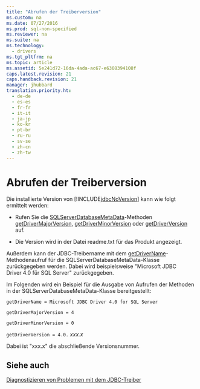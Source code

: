 ```yaml
---
title: "Abrufen der Treiberversion"
ms.custom: na
ms.date: 07/27/2016
ms.prod: sql-non-specified
ms.reviewer: na
ms.suite: na
ms.technology: 
  - drivers
ms.tgt_pltfrm: na
ms.topic: article
ms.assetid: 5e241d72-16da-4ada-ac67-e6308394108f
caps.latest.revision: 21
caps.handback.revision: 21
manager: jhubbard
translation.priority.ht: 
  - de-de
  - es-es
  - fr-fr
  - it-it
  - ja-jp
  - ko-kr
  - pt-br
  - ru-ru
  - sv-se
  - zh-cn
  - zh-tw
---
```

# Abrufen der Treiberversion
  Die installierte Version von [!INCLUDE[jdbcNoVersion](../content/includes/jdbcNoVersion_md.md)] kann wie folgt ermittelt werden:  
  
-   Rufen Sie die [SQLServerDatabaseMetaData](../content/SQLServerDatabaseMetaData-Class.md)\-Methoden [getDriverMajorVersion](../content/getDriverMajorVersion-Method--SQLServerDatabaseMetaData-.md), [getDriverMinorVersion](../content/getDriverMinorVersion-Method--SQLServerDatabaseMetaData-.md) oder [getDriverVersion](../content/getDriverVersion-Method--SQLServerDatabaseMetaData-.md) auf.  
  
-   Die Version wird in der Datei readme.txt für das Produkt angezeigt.  
  
 Außerdem kann der JDBC\-Treibername mit dem [getDriverName](../content/getDriverName-Method--SQLServerDatabaseMetaData-.md)\-Methodenaufruf für die SQLServerDatabaseMetaData\-Klasse zurückgegeben werden. Dabei wird beispielsweise "Microsoft JDBC Driver 4.0 für SQL Server" zurückgegeben.  
  
 Im Folgenden wird ein Beispiel für die Ausgabe von Aufrufen der Methoden in der SQLServerDatabaseMetaData\-Klasse bereitgestellt:  
  
 `getDriverName = Microsoft JDBC Driver 4.0 for SQL Server`  
  
 `getDriverMajorVersion = 4`  
  
 `getDriverMinorVersion = 0`  
  
 `getDriverVersion = 4.0.` *xxx.x*  
  
 Dabei ist "xxx.x" die abschließende Versionsnummer.  
  
## Siehe auch  
 [Diagnostizieren von Problemen mit dem JDBC-Treiber](../content/Diagnosing-Problems-with-the-JDBC-Driver.md)  
  
  